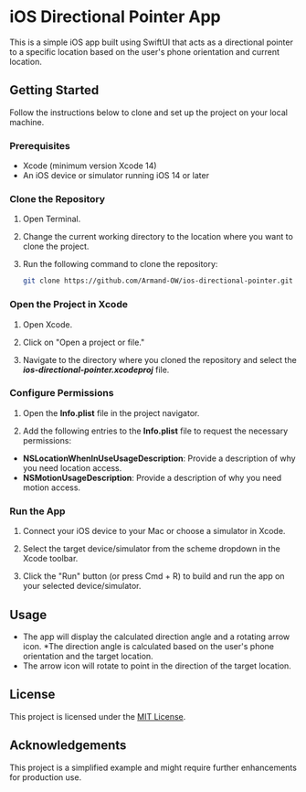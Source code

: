 # iOS Directional Pointer App

This is a simple iOS app built using SwiftUI that acts as a directional pointer to a specific location based on the user's phone orientation and current location.

## Getting Started

Follow the instructions below to clone and set up the project on your local machine.

### Prerequisites

- Xcode (minimum version Xcode 14)
- An iOS device or simulator running iOS 14 or later

### Clone the Repository

1. Open Terminal.

2. Change the current working directory to the location where you want to clone the project.

3. Run the following command to clone the repository:

   ```sh
   git clone https://github.com/Armand-OW/ios-directional-pointer.git

### Open the Project in Xcode

1. Open Xcode.

2. Click on "Open a project or file."

3. Navigate to the directory where you cloned the repository and select the **_ios-directional-pointer.xcodeproj_** file.

### Configure Permissions

1. Open the **Info.plist** file in the project navigator.

2. Add the following entries to the **Info.plist** file to request the necessary permissions:
* **NSLocationWhenInUseUsageDescription**: Provide a description of why you need location access.
* **NSMotionUsageDescription**: Provide a description of why you need motion access.

### Run the App
1. Connect your iOS device to your Mac or choose a simulator in Xcode.

2. Select the target device/simulator from the scheme dropdown in the Xcode toolbar.

3. Click the "Run" button (or press Cmd + R) to build and run the app on your selected device/simulator.

## Usage
* The app will display the calculated direction angle and a rotating arrow icon.
*The direction angle is calculated based on the user's phone orientation and the target location.
* The arrow icon will rotate to point in the direction of the target location.

## License
This project is licensed under the [MIT License](https://github.com/Armand-OW/ios-directional-pointer/blob/main/LICENSE.txt).

## Acknowledgements
This project is a simplified example and might require further enhancements for production use.



